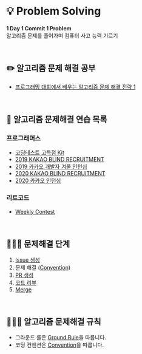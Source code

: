# 💡 Problem Solving
**1 Day 1 Commit 1 Problem**<br/>
알고리즘 문제를 풀어가며 컴퓨터 사고 능력 기르기

<br/>

## ✏️ 알고리즘 문제 해결 공부
- [프로그래밍 대회에서 배우는 알고리즘 문제 해결 전략 1]()

<br/>

## 📄 알고리즘 문제해결 연습 목록
### 프로그래머스
- [코딩테스트 고득점 Kit](https://github.com/dailyco/problem-solving/wiki/%5B%ED%94%84%EB%A1%9C%EA%B7%B8%EB%9E%98%EB%A8%B8%EC%8A%A4%5D-%EC%BD%94%EB%94%A9%ED%85%8C%EC%8A%A4%ED%8A%B8-%EA%B3%A0%EB%93%9D%EC%A0%90-Kit)
- [2019 KAKAO BLIND RECRUITMENT](https://github.com/dailyco/problem-solving/wiki/%5B%ED%94%84%EB%A1%9C%EA%B7%B8%EB%9E%98%EB%A8%B8%EC%8A%A4%5D-2019-KAKAO-BLIND-RECRUITMENT)
- [2019 카카오 개발자 겨울 인턴십](https://github.com/dailyco/problem-solving/wiki/%5B%ED%94%84%EB%A1%9C%EA%B7%B8%EB%9E%98%EB%A8%B8%EC%8A%A4%5D-2019-%EC%B9%B4%EC%B9%B4%EC%98%A4-%EA%B0%9C%EB%B0%9C%EC%9E%90-%EA%B2%A8%EC%9A%B8-%EC%9D%B8%ED%84%B4%EC%8B%AD)
- [2020 KAKAO BLIND RECRUITMENT](https://github.com/dailyco/problem-solving/wiki/%5B%ED%94%84%EB%A1%9C%EA%B7%B8%EB%9E%98%EB%A8%B8%EC%8A%A4%5D-2020-KAKAO-BLIND-RECRUITMENT)
- [2020 카카오 인턴십](https://github.com/dailyco/problem-solving/wiki/%5B%ED%94%84%EB%A1%9C%EA%B7%B8%EB%9E%98%EB%A8%B8%EC%8A%A4%5D-2020-%EC%B9%B4%EC%B9%B4%EC%98%A4-%EC%9D%B8%ED%84%B4%EC%8B%AD)

### 리트코드
- [Weekly Contest](https://github.com/dailyco/problem-solving/wiki/%5B%EB%A6%AC%ED%8A%B8%EC%BD%94%EB%93%9C%5D-Weekly-Contest)
<br/>

## 👩🏻‍💻 문제해결 단계
1. [Issue 생성](https://github.com/dailyco/problem-solving/wiki/%F0%9F%8F%B7--Issue-%EC%83%9D%EC%84%B1)
2. 문제 해결 ([Convention](https://github.com/dailyco/problem-solving/wiki/%E2%9C%A8-Convention))
3. [PR 생성](https://github.com/dailyco/problem-solving/wiki/%F0%9F%91%B7%F0%9F%8F%BB-PR-%EC%83%9D%EC%84%B1)
4. [코드 리뷰](https://github.com/dailyco/problem-solving/wiki/%E2%9C%8F%EF%B8%8F-%EC%BD%94%EB%93%9C-%EB%A6%AC%EB%B7%B0)
5. [Merge](https://github.com/dailyco/problem-solving/wiki/%F0%9F%A4%9D-Merge)
<br/>

## 💁🏻‍♀️ 알고리즘 문제해결 규칙
- 그라운드 룰은 [Ground Rule](https://github.com/dailyco/problem-solving/wiki/%F0%9F%A4%99%F0%9F%8F%BB-Ground-Rule)을 따릅니다.
- 코딩 컨벤션은 [Convention](https://github.com/dailyco/problem-solving/wiki/%E2%9C%A8-Convention)을 따릅니다.
